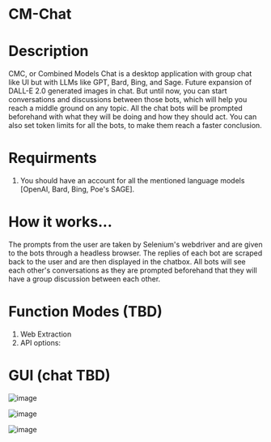 # CM-Chat
# Description
CMC, or Combined Models Chat is a desktop application with group chat like UI but with LLMs like GPT, Bard, Bing, and Sage. Future expansion of DALL-E 2.0 generated images in chat. But until now, you can start conversations and discussions between those bots, which will help you reach a middle ground on any topic. All the chat bots will be prompted beforehand with what they will be doing and how they should act. You can also set token limits for all the bots, to make them reach a faster conclusion.

# Requirments
1. You should have an account for all the mentioned language models [OpenAI, Bard, Bing, Poe's SAGE].

# How it works...
The prompts from the user are taken by Selenium's webdriver and are given to the bots through a headless browser. The replies of each bot are scraped back to the user and are then displayed in the chatbox. All bots will see each other's conversations as they are prompted beforehand that they will have a group discussion between each other.

# Function Modes (TBD)
1. Web Extraction
2. API
options:
# GUI (chat TBD)

![image](https://github.com/JoeFarag-00/CM-Chat/assets/88057098/2106741a-68c4-4534-87ac-6caeb1c43888)

![image](https://github.com/JoeFarag-00/CM-Chat/assets/88057098/a5bb9d3a-cc4d-4416-9953-fe9740ce3402)

![image](https://github.com/JoeFarag-00/CM-Chat/assets/88057098/257f14ec-f957-4b90-891b-7812b311f4c6)
